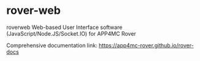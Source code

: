 # rover-web
roverweb Web-based User Interface software (JavaScript/Node.JS/Socket.IO) for APP4MC Rover

Comprehensive documentation link: https://app4mc-rover.github.io/rover-docs
